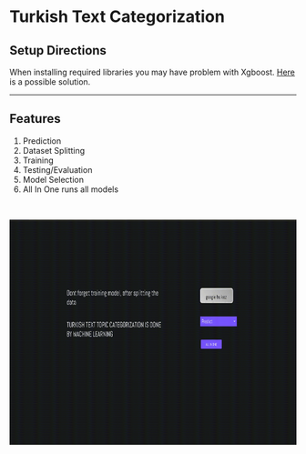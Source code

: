 # Turkish Text Categorization


## Setup Directions

When installing required libraries you may have problem with Xgboost. [Here](https://stackoverflow.com/questions/33749735/how-to-install-xgboost-package-in-python-windows-platform/39811079#39811079) is a possible solution.

---
## Features    

1.  Prediction
2.  Dataset Splitting
3.  Training
4.  Testing/Evaluation
5.  Model Selection
6.  All In One runs all models
<br>
<p align="center">
  <img width =704 height=396 src="https://github.com/DevMilk/Turkish-Text-Categorization/blob/main/usage/usage.gif">
</p>            
